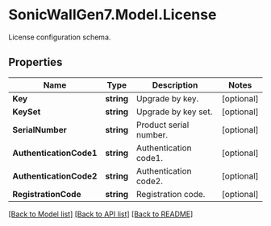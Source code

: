 # SonicWallGen7.Model.License
License configuration schema.

## Properties

Name | Type | Description | Notes
------------ | ------------- | ------------- | -------------
**Key** | **string** | Upgrade by key. | [optional] 
**KeySet** | **string** | Upgrade by key set. | [optional] 
**SerialNumber** | **string** | Product serial number. | [optional] 
**AuthenticationCode1** | **string** | Authentication code1. | [optional] 
**AuthenticationCode2** | **string** | Authentication code2. | [optional] 
**RegistrationCode** | **string** | Registration code. | [optional] 

[[Back to Model list]](../README.md#documentation-for-models) [[Back to API list]](../README.md#documentation-for-api-endpoints) [[Back to README]](../README.md)

